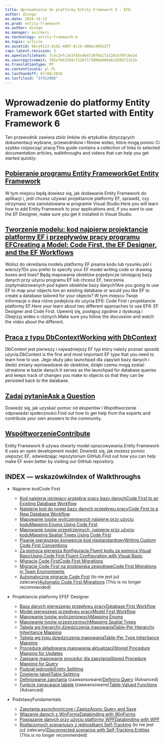```yaml
---
title: Wprowadzenie do platformy Entity Framework 6 - EF6
author: divega
ms.date: 2016-10-23
ms.prod: entity-framework
ms.author: divega
ms.manager: avickers
ms.technology: entity-framework-6
ms.topic: article
ms.assetid: 66ce9113-81d2-480f-8c16-d00ec405b2f7
caps.latest.revision: 3
ms.openlocfilehash: 7cdc2efc3e3f45e464728f0a17a120c6f0fc6e34
ms.sourcegitcommit: f05e7b62584cf228f17390bb086a61d505712e1b
ms.translationtype: MT
ms.contentlocale: pl-PL
ms.lasthandoff: 07/08/2018
ms.locfileid: "37912008"
---
```

# <a name="get-started-with-entity-framework-6"></a><span data-ttu-id="2fb5d-102">Wprowadzenie do platformy Entity Framework 6</span><span class="sxs-lookup"><span data-stu-id="2fb5d-102">Get started with Entity Framework 6</span></span>

<span data-ttu-id="2fb5d-103">Ten przewodnik zawiera zbiór linków do artykułów dotyczących dokumentacji wybrane, przewodników i filmów wideo, które mogą pomóc Ci szybko rozpocząć pracę:</span><span class="sxs-lookup"><span data-stu-id="2fb5d-103">This guide contains a collection of links to selected documentation articles, walkthroughs and videos that can help you get started quickly:</span></span>

## <a name="get-entity-frameworkef6fundamentalsinstallmd"></a>[<span data-ttu-id="2fb5d-104">Pobieranie programu Entity Framework</span><span class="sxs-lookup"><span data-stu-id="2fb5d-104">Get Entity Framework</span></span>](~/ef6/fundamentals/install.md)
<span data-ttu-id="2fb5d-105">W tym miejscu będą dowiesz się, jak dodawanie Entity Framework do aplikacji i, jeśli chcesz używać projektancie platformy EF, sprawdź, czy otrzymasz ona zainstalowana w programie Visual Studio.</span><span class="sxs-lookup"><span data-stu-id="2fb5d-105">Here you will learn how to add Entity Framework to your applications and, if you want to use the EF Designer, make sure you get it installed in Visual Studio.</span></span>

## <a name="creating-a-model-code-first-the-ef-designer-and-the-ef-workflowsef6modelingindexmd"></a>[<span data-ttu-id="2fb5d-106">Tworzenie modelu: kod najpierw projektancie platformy EF i przepływów pracy programu EF</span><span class="sxs-lookup"><span data-stu-id="2fb5d-106">Creating a Model: Code First, the EF Designer, and the EF Workflows</span></span>](~/ef6/modeling/index.md)
<span data-ttu-id="2fb5d-107">Wolisz do określania modelu platformy EF pisania kodu lub rysunku pól i wierszy?</span><span class="sxs-lookup"><span data-stu-id="2fb5d-107">Do you prefer to specify your EF model writing code or drawing boxes and lines?</span></span>
<span data-ttu-id="2fb5d-108">Będą mapowania obiektów pojedyncze istniejącej bazy danych przy użyciu programu EF lub chcesz EF, tworzenia zoptymalizowanych pod kątem obiektów bazy danych?</span><span class="sxs-lookup"><span data-stu-id="2fb5d-108">Are you going to use EF to map your objects ton an existing database or would you like EF to create a database tailored for your objects?</span></span>
<span data-ttu-id="2fb5d-109">W tym miejscu Twoje informacje o dwa różne podejścia do użycia EF6: Code First i projektancie platformy EF.</span><span class="sxs-lookup"><span data-stu-id="2fb5d-109">Here your learn about two different approaches to use EF6: EF Designer and Code First.</span></span>
<span data-ttu-id="2fb5d-110">Upewnij się, postępuj zgodnie z dyskusją i Obejrzyj wideo o różnych.</span><span class="sxs-lookup"><span data-stu-id="2fb5d-110">Make sure you follow the discussion and watch the video about the different.</span></span>

## <a name="working-with-dbcontextef6fundamentalsworking-with-dbcontextmd"></a>[<span data-ttu-id="2fb5d-111">Praca z typu DbContext</span><span class="sxs-lookup"><span data-stu-id="2fb5d-111">Working with DbContext</span></span>](~/ef6/fundamentals/working-with-dbcontext.md)
<span data-ttu-id="2fb5d-112">DbContext jest pierwszy i najważniejszy EF typ który należy poznać sposób użycia.</span><span class="sxs-lookup"><span data-stu-id="2fb5d-112">DbContext is the first and most important EF type that you need to learn how to use.</span></span> <span data-ttu-id="2fb5d-113">Jego służy jako launchpad dla zapytań bazy danych i śledzi zmiany wprowadzane do obiektów, dzięki czemu mogą zostać utrwalone w bazie danych.</span><span class="sxs-lookup"><span data-stu-id="2fb5d-113">It serves as the launchpad for database queries and keeps track of changes you make to objects so that they can be persisted back to the database.</span></span>

## <a name="ask-a-questionef6resourcesget-helpmd"></a>[<span data-ttu-id="2fb5d-114">Zadaj pytanie</span><span class="sxs-lookup"><span data-stu-id="2fb5d-114">Ask a Question</span></span>](~/ef6/resources/get-help.md)
<span data-ttu-id="2fb5d-115">Dowiedz się, jak uzyskać pomoc od ekspertów i Współtworzenie odpowiedzi społeczności.</span><span class="sxs-lookup"><span data-stu-id="2fb5d-115">Find out how to get help from the experts and contribute your own answers to the community.</span></span>

## <a name="contributehttpgithubcomaspnetentityframework6"></a>[<span data-ttu-id="2fb5d-116">Współtworzenie</span><span class="sxs-lookup"><span data-stu-id="2fb5d-116">Contribute</span></span>](http://github.com/aspnet/EntityFramework6/)
<span data-ttu-id="2fb5d-117">Entity Framework 6 używa otwarty model opracowywania.</span><span class="sxs-lookup"><span data-stu-id="2fb5d-117">Entity Framework 6 uses an open development model.</span></span> <span data-ttu-id="2fb5d-118">Dowiedz się, jak możesz pomóc ulepszyć EF, odwiedzając repozytorium GitHub.</span><span class="sxs-lookup"><span data-stu-id="2fb5d-118">Find out how you can help make EF even better by visiting our GitHub repository.</span></span>

## <a name="index-of-walkthroughs"></a><span data-ttu-id="2fb5d-119">INDEX — wskazówki</span><span class="sxs-lookup"><span data-stu-id="2fb5d-119">Index of Walkthroughs</span></span>

- <span data-ttu-id="2fb5d-120">Najpierw kod</span><span class="sxs-lookup"><span data-stu-id="2fb5d-120">Code First</span></span>
  - [<span data-ttu-id="2fb5d-121">Kod najpierw istniejący przepływ pracy bazy danych</span><span class="sxs-lookup"><span data-stu-id="2fb5d-121">Code First to an Existing Database Workflow</span></span>](~/ef6/modeling/code-first/workflows/existing-database.md)
  - [<span data-ttu-id="2fb5d-122">Najpierw kod do nowej bazy danych przepływu pracy</span><span class="sxs-lookup"><span data-stu-id="2fb5d-122">Code First to a New Database Workflow</span></span>](~/ef6/modeling/code-first/workflows/new-database.md)
  - [<span data-ttu-id="2fb5d-123">Mapowanie typów wyliczeniowych najpierw przy użyciu kodu</span><span class="sxs-lookup"><span data-stu-id="2fb5d-123">Mapping Enums Using Code First</span></span>](~/ef6/modeling/code-first/data-types/enums.md)
  - [<span data-ttu-id="2fb5d-124">Mapowanie typów przestrzennych, najpierw przy użyciu kodu</span><span class="sxs-lookup"><span data-stu-id="2fb5d-124">Mapping Spatial Types Using Code First</span></span>](~/ef6/modeling/code-first/data-types/spatial.md)
  - [<span data-ttu-id="2fb5d-125">Pisanie pierwszego konwencje kod niestandardowy</span><span class="sxs-lookup"><span data-stu-id="2fb5d-125">Writing Custom Code First Conventions</span></span>](~/ef6/modeling/code-first/conventions/custom.md)
  - [<span data-ttu-id="2fb5d-126">Za pomocą pierwsza Konfiguracja Fluent kodu za pomocą Visual Basic</span><span class="sxs-lookup"><span data-stu-id="2fb5d-126">Using Code First Fluent Configuration with Visual Basic</span></span>](~/ef6/modeling/code-first/fluent/vb.md)
  - [<span data-ttu-id="2fb5d-127">Migracje Code First</span><span class="sxs-lookup"><span data-stu-id="2fb5d-127">Code First Migrations</span></span>](~/ef6/modeling/code-first/migrations/index.md)
  - [<span data-ttu-id="2fb5d-128">Migracje Code First na środowiska zespołowe</span><span class="sxs-lookup"><span data-stu-id="2fb5d-128">Code First Migrations in Team Environments</span></span>](~/ef6/modeling/code-first/migrations/teams.md)
  - <span data-ttu-id="2fb5d-129">[Automatyczne migracje Code First](~/ef6/modeling/code-first/migrations/automatic.md) (to nie jest już zalecany)</span><span class="sxs-lookup"><span data-stu-id="2fb5d-129">[Automatic Code First Migrations](~/ef6/modeling/code-first/migrations/automatic.md) (This is no longer recommended)</span></span>

- <span data-ttu-id="2fb5d-130">Projektancie platformy EF</span><span class="sxs-lookup"><span data-stu-id="2fb5d-130">EF Designer</span></span>
  - [<span data-ttu-id="2fb5d-131">Baza danych pierwszego przepływu pracy</span><span class="sxs-lookup"><span data-stu-id="2fb5d-131">Database First Workflow</span></span>](~/ef6/modeling/designer/workflows/database-first.md)
  - [<span data-ttu-id="2fb5d-132">Model pierwszego przepływu pracy</span><span class="sxs-lookup"><span data-stu-id="2fb5d-132">Model First Workflow</span></span>](~/ef6/modeling/designer/workflows/model-first.md)
  - [<span data-ttu-id="2fb5d-133">Mapowanie typów wyliczeniowych</span><span class="sxs-lookup"><span data-stu-id="2fb5d-133">Mapping Enums</span></span>](~/ef6/modeling/designer/data-types/enums.md)
  - [<span data-ttu-id="2fb5d-134">Mapowanie typów przestrzennych</span><span class="sxs-lookup"><span data-stu-id="2fb5d-134">Mapping Spatial Types</span></span>](~/ef6/modeling/designer/data-types/spatial.md)
  - [<span data-ttu-id="2fb5d-135">Tabela wg hierarchii dziedziczenia mapowania</span><span class="sxs-lookup"><span data-stu-id="2fb5d-135">Table-Per Hierarchy Inheritance Mapping</span></span>](~/ef6/modeling/designer/inheritance/tph.md)
  - [<span data-ttu-id="2fb5d-136">Tabela wg typu dziedziczenia mapowania</span><span class="sxs-lookup"><span data-stu-id="2fb5d-136">Table-Per Type Inheritance Mapping</span></span>](~/ef6/modeling/designer/inheritance/tpt.md)
  - [<span data-ttu-id="2fb5d-137">Procedura składowana mapowania aktualizacji</span><span class="sxs-lookup"><span data-stu-id="2fb5d-137">Stored Procedure Mapping for Updates</span></span>](~/ef6/modeling/designer/stored-procedures/cud.md)
  - [<span data-ttu-id="2fb5d-138">Zapisane mapowanie procedur dla zapytania</span><span class="sxs-lookup"><span data-stu-id="2fb5d-138">Stored Procedure Mapping for Query</span></span>](~/ef6/modeling/designer/stored-procedures/query.md)
  - [<span data-ttu-id="2fb5d-139">Podział jednostki</span><span class="sxs-lookup"><span data-stu-id="2fb5d-139">Entity Splitting</span></span>](~/ef6/modeling/designer/entity-splitting.md)
  - [<span data-ttu-id="2fb5d-140">Dzielenie tabeli</span><span class="sxs-lookup"><span data-stu-id="2fb5d-140">Table Splitting</span></span>](~/ef6/modeling/designer/table-splitting.md)
  - <span data-ttu-id="2fb5d-141">[Definiowanie zapytania](~/ef6/modeling/designer/advanced/defining-query.md) (zaawansowane)</span><span class="sxs-lookup"><span data-stu-id="2fb5d-141">[Defining Query](~/ef6/modeling/designer/advanced/defining-query.md) (Advanced)</span></span>
  - <span data-ttu-id="2fb5d-142">[Funkcje zwracające tabelę](~/ef6/modeling/designer/advanced/tvfs.md) (zaawansowane)</span><span class="sxs-lookup"><span data-stu-id="2fb5d-142">[Table-Valued Functions](~/ef6/modeling/designer/advanced/tvfs.md) (Advanced)</span></span>

- <span data-ttu-id="2fb5d-143">Podstawy</span><span class="sxs-lookup"><span data-stu-id="2fb5d-143">Fundamentals</span></span>
  - [<span data-ttu-id="2fb5d-144">Zapytania asynchroniczne i Zapisz</span><span class="sxs-lookup"><span data-stu-id="2fb5d-144">Async Query and Save</span></span>](~/ef6/fundamentals/async.md)
  - [<span data-ttu-id="2fb5d-145">Wiązanie danych z WinForms</span><span class="sxs-lookup"><span data-stu-id="2fb5d-145">Databinding with WinForms</span></span>](~/ef6/fundamentals/databinding/winforms.md)
  - [<span data-ttu-id="2fb5d-146">Powiązanie danych przy użyciu platformy WPF</span><span class="sxs-lookup"><span data-stu-id="2fb5d-146">Databinding with WPF</span></span>](~/ef6/fundamentals/databinding/wpf.md)
  - <span data-ttu-id="2fb5d-147">[Rozłączonych scenariuszy z jednostkami Self-Tracking](~/ef6/fundamentals/disconnected-entities/self-tracking-entities/walkthrough.md) (to nie jest już zalecany)</span><span class="sxs-lookup"><span data-stu-id="2fb5d-147">[Disconnected scenarios with Self-Tracking Entities](~/ef6/fundamentals/disconnected-entities/self-tracking-entities/walkthrough.md) (This is no longer recommended)</span></span>
